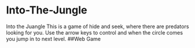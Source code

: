 # Into-The-Jungle
Into the Juangle This is a game of hide and seek, where there are predators looking for you. Use the arrow keys to control and when the circle comes you jump in to next level. 
##Web Game
